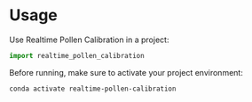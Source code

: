 # Usage

Use Realtime Pollen Calibration in a project:

```python
import realtime_pollen_calibration
```

Before running, make sure to activate your project environment:

```bash
conda activate realtime-pollen-calibration
```
